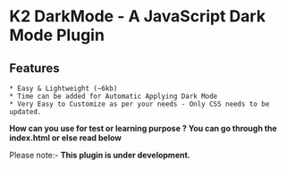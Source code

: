# K2 DarkMode - A JavaScript Dark Mode Plugin

## Features
    * Easy & Lightweight (~6kb)
    * Time can be added for Automatic Applying Dark Mode
    * Very Easy to Customize as per your needs - Only CSS needs to be updated.

**How can you use for test or learning purpose ? You can go through the index.html or else read below**


Please note:- **This plugin is under development.**
